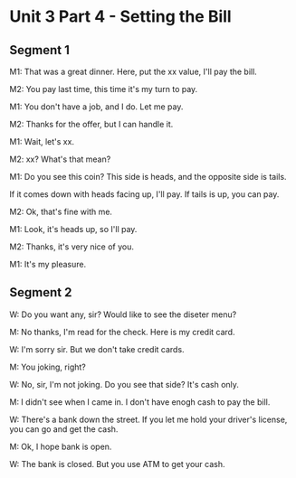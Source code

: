 # Unit 3 Part 4 - Setting the Bill

## Segment 1

M1: That was a great dinner. Here, put the xx value, I'll pay the bill.

M2: You pay last time, this time it's my turn to pay.

M1: You don't have a job, and I do. Let me pay.

M2: Thanks for the  offer, but I can handle it.

M1: Wait, let's xx. 

M2: xx?  What's that mean?

M1: Do you see this coin? This side is heads, and the opposite side is tails. 

  If it comes down with heads facing up, I'll pay.
  If tails is up, you can pay.

M2: Ok, that's fine with me.

M1: Look, it's heads up, so I'll pay.

M2: Thanks, it's very nice of you.

M1: It's my pleasure.


## Segment 2

W: Do you want any, sir?
  Would like to see the diseter menu?

M: No thanks, I'm read for the check.
  Here is my credit card.

W: I'm sorry sir. But we don't take credit cards.

M: You joking, right?

W: No, sir, I'm not joking.
  Do you see that side?  It's cash only.

M: I didn't see when I came in. I don't have enogh cash to pay the bill.

W: There's a bank down the street. 
  If you let me hold your driver's license, you can go and get the cash.

M: Ok, I hope bank is open.

W: The bank is closed. But you use ATM to get your cash.



